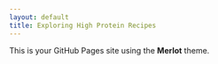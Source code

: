```yaml
---
layout: default
title: Exploring High Protein Recipes
---
```



This is your GitHub Pages site using the **Merlot** theme.
